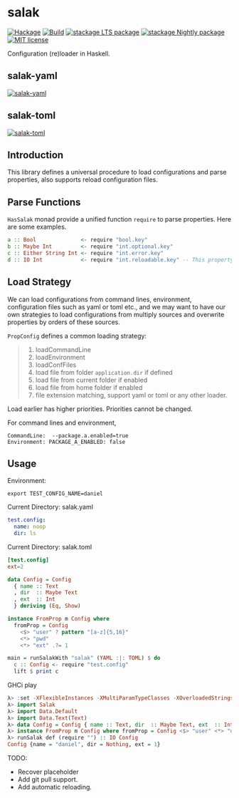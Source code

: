 # salak

[![Hackage](https://img.shields.io/hackage/v/salak.svg?logo=haskell)](https://hackage.haskell.org/package/salak)
[![Build](https://img.shields.io/travis/leptonyu/salak.svg?logo=travis)](https://travis-ci.org/leptonyu/salak)
[![stackage LTS package](http://stackage.org/package/salak/badge/lts)](http://stackage.org/lts/package/salak)
[![stackage Nightly package](http://stackage.org/package/salak/badge/nightly)](http://stackage.org/nightly/package/salak)
[![MIT license](https://img.shields.io/badge/license-MIT-blue.svg)](https://github.com/leptonyu/salak/blob/master/LICENSE)

Configuration (re)loader in Haskell.

## salak-yaml
[![salak-yaml](https://img.shields.io/hackage/v/salak-yaml.svg?logo=haskell)](https://hackage.haskell.org/package/salak-yaml)
## salak-toml
[![salak-toml](https://img.shields.io/hackage/v/salak-toml.svg?logo=haskell)](https://hackage.haskell.org/package/salak-toml)

## Introduction
This library defines a universal procedure to load configurations and parse properties, also supports reload configuration files.

## Parse Functions

`HasSalak` monad provide a unified function `require` to parse properties. Here are some examples.

```Haskell
a :: Bool              <- require "bool.key"
b :: Maybe Int         <- require "int.optional.key"
c :: Either String Int <- require "int.error.key"
d :: IO Int            <- require "int.reloadable.key" -- This property can be changed by reloading configurations.
```

## Load Strategy
We can load configurations from command lines, environment, configuration files such as yaml or toml etc., and we may want to have our own strategies to load configurations from multiply sources and overwrite properties by orders of these sources.

`PropConfig` defines a common loading strategy:
> 1. loadCommandLine
> 2. loadEnvironment
> 3. loadConfFiles
> 4. load file from folder `application.dir` if defined
> 5. load file from current folder if enabled
> 6. load file from home folder if enabled
> 7. file extension matching, support yaml or toml or any other loader.

Load earlier has higher priorities. Priorities cannot be changed.

For command lines and environment, 
```
CommandLine:  --package.a.enabled=true
Environment: PACKAGE_A_ENABLED: false
```

## Usage

Environment:
```
export TEST_CONFIG_NAME=daniel
```
Current Directory:  salak.yaml
```YAML
test.config:
  name: noop
  dir: ls
```
Current Directory:  salak.toml
```TOML
[test.config]
ext=2
```

```Haskell
data Config = Config
  { name :: Text
  , dir  :: Maybe Text
  , ext  :: Int
  } deriving (Eq, Show)

instance FromProp m Config where
  fromProp = Config
    <$> "user" ? pattern "[a-z]{5,16}"
    <*> "pwd"
    <*> "ext" .?= 1

main = runSalakWith "salak" (YAML :|: TOML) $ do
  c :: Config <- require "test.config"
  lift $ print c
```

GHCi play
```Haskell
λ> :set -XFlexibleInstances -XMultiParamTypeClasses -XOverloadedStrings
λ> import Salak
λ> import Data.Default
λ> import Data.Text(Text)
λ> data Config = Config { name :: Text, dir  :: Maybe Text, ext  :: Int} deriving (Eq, Show)
λ> instance FromProp m Config where fromProp = Config <$> "user" <*> "dir" <*> "ext" .?= 1
λ> runSalak def (require "") :: IO Config
Config {name = "daniel", dir = Nothing, ext = 1}
```

TODO:
- Recover placeholder
- Add git pull support.
- Add automatic reloading.
